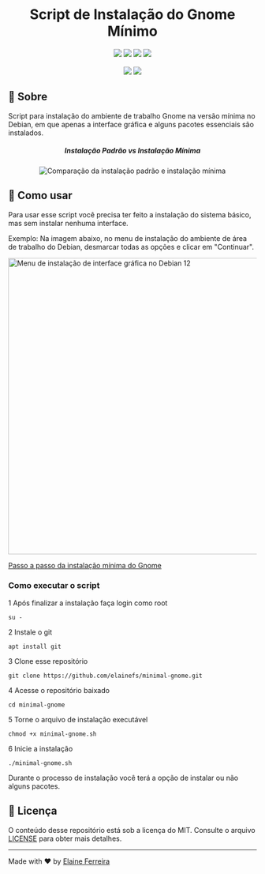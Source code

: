 <div align="center">
  <h1>Script de Instalação do Gnome Mínimo</h1>
  <img src="https://img.shields.io/github/repo-size/elainefs/minimal-gnome">
 <img src="https://img.shields.io/github/languages/top/elainefs/minimal-gnome"> 
  <img src="https://img.shields.io/github/last-commit/elainefs/minimal-gnome?color=blue">
  <img src="https://img.shields.io/github/license/elainefs/minimal-gnome?color=blue">
  <br>
  <br>
  <img src="https://img.shields.io/badge/Shell_Script-121011?style=for-the-badge&logo=gnu-bash&logoColor=white">
  <img src="https://img.shields.io/badge/Linux-FCC624?style=for-the-badge&logo=linux&logoColor=black">
</div>

## 📘 Sobre
Script para instalação do ambiente de trabalho Gnome na versão mínima no Debian, em que apenas a interface gráfica e alguns pacotes essenciais são instalados.

<div align='center'>
<h5>Instalação Padrão vs Instalação Mínima</h5>

![Comparação da instalação padrão e instalação mínima](https://lh3.googleusercontent.com/pw/ADCreHdRjQ1dGMEg19BgLXKe-RqUk0tlmPMNmJp_iDWLyvvwFDSftXigUPShcEFaR3MdEo0SfMm68YxY5SNQwTkG35E7u4ECn0NcBLO2ZAnz4fAh23dZkwpLvVjLpoHX6vjJr4iSPrGfq47aG7mBqfsuuk5D=w909-h268-s-no?authuser=1)
</div>

## 🎲 Como usar
Para usar esse script você precisa ter feito a instalação do sistema básico, mas sem instalar nenhuma interface.

Exemplo: Na imagem abaixo, no menu de instalação do ambiente de área de trabalho do Debian, desmarcar todas as opções e clicar em "Continuar".

<img src="https://lh3.googleusercontent.com/pw/ADCreHfitEFazyO9nJ2Cwzx-VR0IYXs7DUuACuv5L1IOxfyMvJgOB-a47Me6LQDNZ5MuwgD_i-D9TUYsrhmrfIOd7nbsSw4g4OxLfd8lN4kNPjqVs8E3wZ8Gih7RUywf37IHWvD_2JwI_3Xtpdm1Sn7G0doB=w803-h595-s-no?authuser=1" alt="Menu de instalação de interface gráfica no Debian 12" width=600>

[Passo a passo da instalação mínima do Gnome](https://elaineferreira.com.br/instalacao-minima-do-debian-com-gnome-desktop/)

### Como executar o script

1 Após finalizar a instalação faça login como root

`su -`

2 Instale o git

`apt install git`

3 Clone esse repositório

`git clone https://github.com/elainefs/minimal-gnome.git`

4 Acesse o repositório baixado

`cd minimal-gnome`

5 Torne o arquivo de instalação executável

`chmod +x minimal-gnome.sh`

6 Inicie a instalação

`./minimal-gnome.sh`

Durante o processo de instalação você terá a opção de instalar ou não alguns pacotes.

## 📄 Licença

O conteúdo desse repositório está sob a licença do MIT. Consulte o arquivo [LICENSE](/LICENSE) para obter mais detalhes.

---

Made with ❤️ by [Elaine Ferreira](https://github.com/elainefs)
